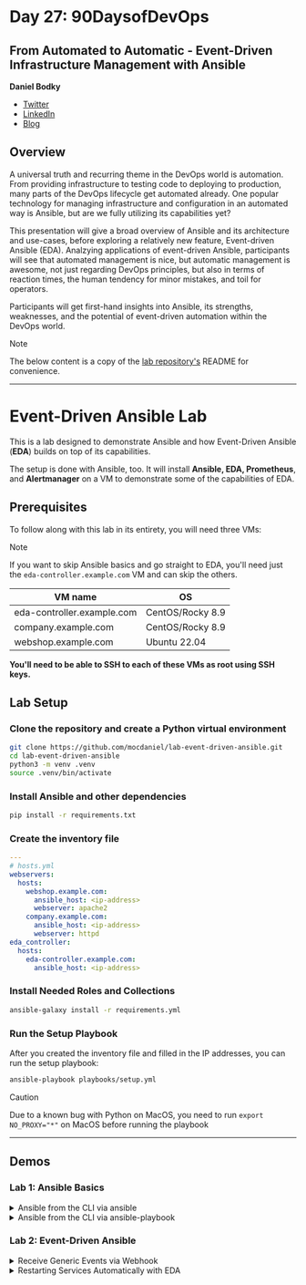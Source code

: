 # Day 27: 90DaysofDevOps

## From Automated to Automatic - Event-Driven Infrastructure Management with Ansible 

**Daniel Bodky**
- [Twitter](https://twitter.com/d_bodky)
- [LinkedIn](https://linkedin.com/in/daniel-bodky)
- [Blog](https://dbodky.me)

## Overview

A universal truth and recurring theme in the DevOps world is automation. From providing infrastructure to testing code to deploying to production, many parts of the DevOps lifecycle get automated already. One popular technology for managing infrastructure and configuration in an automated way is Ansible, but are we fully utilizing its capabilities yet?

This presentation will give a broad overview of Ansible and its architecture and use-cases, before exploring a relatively new feature, Event-driven Ansible (EDA). Analzying applications of event-driven Ansible, participants will see that automated management is nice, but automatic management is awesome, not just regarding DevOps principles, but also in terms of reaction times, the human tendency for minor mistakes, and toil for operators.

Participants will get first-hand insights into Ansible, its strengths, weaknesses, and the potential of event-driven automation within the DevOps world.

> [!NOTE]
> The below content is a copy of the [lab repository's](https://github.com/mocdaniel/lab-event-driven-ansible) README for convenience.

---

# Event-Driven Ansible Lab

This is a lab designed to demonstrate Ansible and how Event-Driven Ansible (**EDA**) builds on top of its capabilities.

The setup is done with Ansible, too. It will install **Ansible, EDA, Prometheus**, and **Alertmanager** on a VM to demonstrate some of the capabilities of EDA.

## Prerequisites

To follow along with this lab in its entirety, you will need three VMs:

> [!NOTE]
> If you want to skip Ansible basics and go straight to EDA, you'll need just the `eda-controller.example.com` VM and can skip the others.

| VM name            | OS          |
|--------------------|-------------|
| eda-controller.example.com | CentOS/Rocky 8.9 |
| company.example.com        | CentOS/Rocky 8.9 |
| webshop.example.com       | Ubuntu 22.04     |

**You'll need to be able to SSH to each of these VMs as root using SSH keys.**

## Lab Setup

### Clone the repository and create a Python virtual environment

```bash
git clone https://github.com/mocdaniel/lab-event-driven-ansible.git
cd lab-event-driven-ansible
python3 -m venv .venv
source .venv/bin/activate
```

### Install Ansible and other dependencies

```bash
pip install -r requirements.txt
```

### Create the inventory file

```yaml
---
# hosts.yml
webservers:
  hosts:
    webshop.example.com:
      ansible_host: <ip-address>
      webserver: apache2
    company.example.com:
      ansible_host: <ip-address>
      webserver: httpd
eda_controller:
  hosts:
    eda-controller.example.com:
      ansible_host: <ip-address>
```

### Install Needed Roles and Collections
    
```bash
ansible-galaxy install -r requirements.yml
```

### Run the Setup Playbook

After you created the inventory file and filled in the IP addresses, you can run the setup playbook:

```bash
ansible-playbook playbooks/setup.yml
```

> [!CAUTION]
> Due to a known bug with Python on MacOS, you need to run `export NO_PROXY="*"` on MacOS before running the playbook

---

## Demos

### Lab 1: Ansible Basics

<details>

<summary>Ansible from the CLI via ansible</summary>

#### Ansible from the CLI via `ansible`

The first example installs a webserver on all hosts in the `webservers` group. The installed webserver is defined as a **host variable** in the inventory file `hosts.yml` (*see above*).

```console
ansible \
   webservers  \
  -m package   \
  -a 'name="{{ webserver }}"' \
  --one-line
```

Afterwards, we can start the webserver on all hosts in the `webservers` group.

```console
ansible \
   webservers  \
  -m service   \
  -a 'name="{{ webserver }}" state=started' \
  --one-line
```

Go on and check if the web servers are running on the respective hosts.

> [!HINT]
> Ansible is **idempotent** - try running the commands again and see how the output differs.

</details>

<details>

<summary>Ansible from the CLI via ansible-playbook</summary>

#### Ansible from the CLI via `ansible-playbook`

The second example utilizes the following **playbook** to **gather** and **display information** for all hosts in the `webservers` group, utilizing the **example** role from the lab repository.

```yaml
---
- name: Example role
  hosts: webservers
  gather_facts: false
  vars:
    greeting: "Hello World!"
  pre_tasks:
    - name: Say Hello
      ansible.builtin.debug:
        msg: "{{ greeting }}"
  roles:
    - role: example
  post_tasks:
    - name: Say goodbye
      ansible.builtin.debug:
        msg: Goodbye!
```

```console
ansible-playbook \
    playbooks/example.yml
```

</details>

### Lab 2: Event-Driven Ansible

<details>

<summary>Receive Generic Events via Webhook</summary>

#### Receive Generic Events via Webhook

If you followed the setup instructions for the EDA lab, you should already have a running EDA instance on the `eda-controller.example.com` VM.

If you navigate to `/etc/edacontroller/rulebook.yml` on the VM, you'll see the following rulebook:

```yaml
---
- name: Listen to webhook events
  hosts: all
  sources:
    - ansible.eda.webhook:
        host: 0.0.0.0
        port: 5000
  rules:
    - name: Debug event output
      condition: 1 == 1
      action:
        debug:
          msg: "{{ event }}"

- name: Listen to Alertmanager alerts
  hosts: all
  sources:
    - ansible.eda.alertmanager:
        host: 0.0.0.0
        port: 9000
        data_alerts_path: alerts
        data_host_path: labels.instance
        data_path_separator: .
  rules:
    - name: Restart MySQL server
      condition: event.alert.labels.alertname == 'MySQL not running' and event.alert.status == 'firing'
      action:
        run_module:
          name: ansible.builtin.service
          module_args:
            name: mysql
            state: restarted
    - name: Debug event output
      condition: 1 == 1
      action:
        debug:
          msg: "{{ event }}"

```

For this part of the lab, the **first rule** is the one we're interested in: It listens to a generic webhook on port `5000` and prints the event's **metadata** to its logs.

To test this, we can use the `curl` command to send a `POST` request to the webhook `/endpoint` from the VM itself:

```console
curl \
  -X POST \
  -H "Content-Type: application/json" \
  -d '{"foo": "bar"}' \
  http://localhost:5000/endpoint
```

If you now check the logs of the EDA controller, you should see the following output:

```console
journalctl -fu eda-controller

Jan 11 16:35:29 eda-controller ansible-rulebook[56882]: {'payload': {'foo': 'bar'}, 'meta': {'endpoint': 'endpoint',
'headers': {'Host': 'localhost:5000', 'User-Agent': 'curl/7.76.1', 'Accept': '*/*', 'Content-Length': '21',
'Content-Type': 'application/x-www-form-urlencoded'}, 'source': {'name': 'ansible.eda.webhook', 'type': 'ansible.eda.webhook'},
'received_at': '2024-01-11T15:35:29.798401Z', 'uuid': '6ebf8dd2-60a2-455a-9383-97b81f535366'}}
```

A rule that always evaluates to `true` is not very useful, so let's change the rule to only print the the value of `foo` if the `foo` key is present in the event's payload, and `no foo :(` otherwise:

```yaml
---
- name: Listen to webhook events
  hosts: all
  sources:
    - ansible.eda.webhook:
        host: 0.0.0.0
        port: 5000
  rules:
    - name: Foo
      condition: event.payload.foo is defined
      action:
        debug:
          msg: "{{ event.payload.foo }}"
    - name: No foo
      condition: 1 == 1
      action:
        debug:
          msg: "no foo :("
```

Send the same `curl` request again and check the logs, you should see a line saying `bar` now.

Let's also try a `curl` request with a different payload:

```console
curl \
  -X POST \
  -H "Content-Type: application/json" \
  -d '{"bar": "baz"}' \
  http://localhost:5000/endpoint
```

This time, the output should be `no foo :(`.

</details>

<details>

<summary>Restarting Services Automatically with EDA</summary>

#### Restarting Services Automatically with EDA

The last lab is more of a demo - it shows how you can use EDA to automatically react on events observed by **Prometheus** and **Alertmanager**.

For this demo, the second **ruleset** in our rulebook is the one we're interested in:

```yaml
- name: Listen to Alertmanager alerts
  hosts: all
  sources:
    - ansible.eda.alertmanager:
        host: 0.0.0.0
        port: 9000
        data_alerts_path: alerts
        data_host_path: labels.instance
        data_path_separator: .
  rules:
    - name: Restart MySQL server
      condition: event.alert.labels.alertname == 'MySQL not running' and event.alert.status == 'firing'
      action:
        run_playbook:
          playbook: ./playbook.yml
    - name: Debug event output
      condition: 1 == 1
      action:
        debug:
          msg: "{{ event }}"
```

With this rule, we can restart our MySQL server if it's not running! But how do we get the event to trigger? With **Prometheus** and **Alertmanager**!

When you ran the setup playbook, it installed **Prometheus** and **Alertmanager** on the `eda-controller.example.com` VM. You can access the **Prometheus** UI at `http://<eda-controller-ip>:9090` and the **Alertmanager** UI at `http://<eda-controller-ip>:9093`.

It also installed a **Prometheus exporter** for the **MySQL** database that runs on the server.

With this setup, we can now shut down our MySQL server and see what happens - make sure to watch the output of the EDA controller's logs:

```console
systemctl stop mysql
journalctl -fu edacontroller
```


Within 30-90 seconds, you should see EDA running our **playbook** and restarting the MySQL server. You can track that process by watching the Prometheus/Alertmanager UIs for firing alerts.

Once you see the playbook being executed in the logs, you can check the MySQL state once more:

```console
systemctl status mysql
```

MySQL should be up and running again!
</details>
